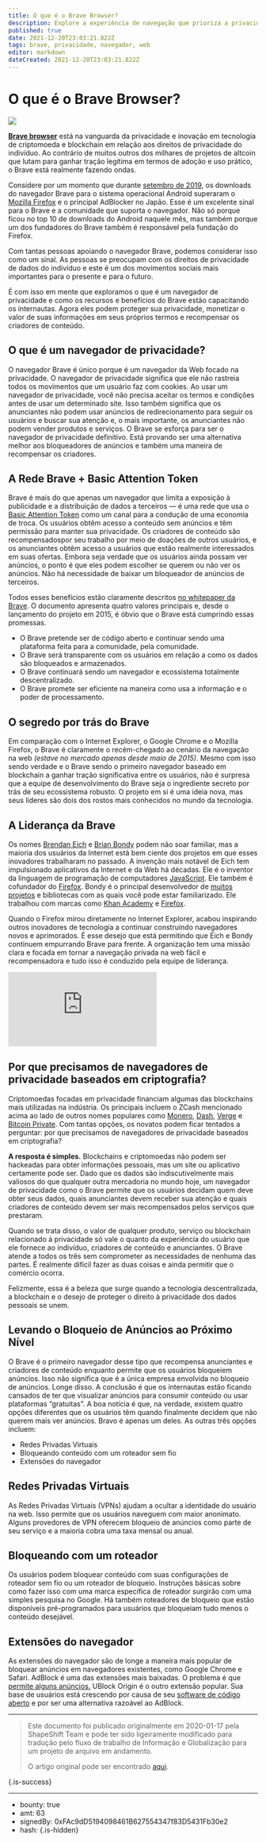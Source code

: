 ```yaml
---
title: O que é o Brave Browser?
description: Explore a experiência de navegação que prioriza a privacidade em criptomoedas.
published: true
date: 2021-12-20T23:03:21.822Z
tags: brave, privacidade, navegador, web
editor: markdown
dateCreated: 2021-12-20T23:03:21.822Z
---
```


# O que é o Brave Browser?

![](https://assets.website-files.com/5e9a09610b7dce71f87f7f17/5e9a22f45b73a11aa2f26ac6_5e9954ed91657b97fe3a645f_1_3QvwNt0uMC9IF9Mqu8jceg.png)

[**Brave browser**](https://brave.com/) está na vanguarda da privacidade e inovação em tecnologia de criptomoeda e blockchain em relação aos direitos de privacidade do indivíduo. Ao contrário de muitos outros dos milhares de projetos de altcoin que lutam para ganhar tração legítima em termos de adoção e uso prático, o Brave está realmente fazendo ondas.

Considere por um momento que durante [setembro de 2019](https://imgur.com/fnk5iGp), os downloads do navegador Brave para o sistema operacional Android superaram o [Mozilla Firefox](https://en.wikipedia.org/wiki/Firefox) e o principal AdBlocker no Japão. Esse é um excelente sinal para o Brave e a comunidade que suporta o navegador. Não só porque ficou no top 10 de downloads do Android naquele mês, mas também porque um dos fundadores do Brave também é responsável pela fundação do Firefox.

Com tantas pessoas apoiando o navegador Brave, podemos considerar isso como um sinal. As pessoas se preocupam com os direitos de privacidade de dados do indivíduo e este é um dos movimentos sociais mais importantes para o presente e para o futuro.

É com isso em mente que exploramos o que é um navegador de privacidade e como os recursos e benefícios do Brave estão capacitando os internautas. Agora eles podem proteger sua privacidade, monetizar o valor de suas informações em seus próprios termos e recompensar os criadores de conteúdo.

## O que é um navegador de privacidade?

O navegador Brave é único porque é um navegador da Web focado na privacidade. O navegador de privacidade significa que ele não rastreia todos os movimentos que um usuário faz com cookies. Ao usar um navegador de privacidade, você não precisa aceitar os termos e condições antes de usar um determinado site. Isso também significa que os anunciantes não podem usar anúncios de redirecionamento para seguir os usuários e buscar sua atenção e, o mais importante, os anunciantes não podem vender produtos e serviços. O Brave se esforça para ser o navegador de privacidade definitivo. Está provando ser uma alternativa melhor aos bloqueadores de anúncios e também uma maneira de recompensar os criadores.

## A Rede Brave + Basic Attention Token

Brave é mais do que apenas um navegador que limita a exposição à publicidade e a distribuição de dados a terceiros — é uma rede que usa o [Basic Attention Token](https://coincap.io/assets/basic-attention-token) como um canal para a condução de uma economia de troca. Os usuários obtêm acesso a conteúdo sem anúncios e têm permissão para manter sua privacidade. Os criadores de conteúdo são recompensados ​​por seu trabalho por meio de doações de outros usuários, e os anunciantes obtêm acesso a usuários que estão realmente interessados ​​em suas ofertas. Embora seja verdade que os usuários ainda possam ver anúncios, o ponto é que eles podem escolher se querem ou não ver os anúncios. Não há necessidade de baixar um bloqueador de anúncios de terceiros.

Todos esses benefícios estão claramente descritos [no whitepaper da Brave](https://basicattentiontoken.org/wp-content/uploads/2017/05/BasicAttentionTokenWhitePaper-4.pdf). O documento apresenta quatro valores principais e, desde o lançamento do projeto em 2015, é óbvio que o Brave está cumprindo essas promessas.

* O Brave pretende ser de código aberto e continuar sendo uma plataforma feita para a comunidade, pela comunidade.
* O Brave será transparente com os usuários em relação a como os dados são bloqueados e armazenados.
* O Brave continuará sendo um navegador e ecossistema totalmente descentralizado.
* O Brave promete ser eficiente na maneira como usa a informação e o poder de processamento.

## O segredo por trás do Brave

Em comparação com o Internet Explorer, o Google Chrome e o Mozilla Firefox, o Brave é claramente o recém-chegado ao cenário da navegação na web *(estave no mercado apenas desde maio de 2015)*. Mesmo com isso sendo verdade e o Brave sendo o primeiro navegador baseado em blockchain a ganhar tração significativa entre os usuários, não é surpresa que a equipe de desenvolvimento do Brave seja o ingrediente secreto por trás de seu ecossistema robusto. O projeto em si é uma ideia nova, mas seus líderes são dois dos rostos mais conhecidos no mundo da tecnologia.

## A Liderança da Brave

Os nomes [Brendan Eich](https://brave.com/ama-with-brendan-eich/) e [Brian Bondy](https://brave.com/ama-with-brian-bondy/) podem não soar familiar, mas a maioria dos usuários da Internet está bem ciente dos projetos em que esses inovadores trabalharam no passado. A invenção mais notável de Eich tem impulsionado aplicativos da Internet e da Web há décadas. Ele é o inventor da linguagem de programação de computadores [JavaScript](https://en.wikipedia.org/wiki/JavaScript). Ele também é cofundador do [Firefox](https://en.wikipedia.org/wiki/Firefox). Bondy é o principal desenvolvedor de [muitos projetos](https://brianbondy.com/projects) e bibliotecas com as quais você pode estar familiarizado. Ele trabalhou com marcas como [Khan Academy](https://github.com/Khan/khan-windows) e [Firefox](https://github.com/mozilla/gecko-dev).

Quando o Firefox mirou diretamente no Internet Explorer, acabou inspirando outros inovadores de tecnologia a continuar construindo navegadores novos e aprimorados. É esse desejo que está permitindo que Eich e Bondy continuem empurrando Brave para frente. A organização tem uma missão clara e focada em tornar a navegação privada na web fácil e recompensadora e tudo isso é conduzido pela equipe de liderança.<br/>

<iframe allowfullscreen="" frameborder="0" scrolling="auto" src="https://cdn.embedly.com/widgets/media.html?src=https%3A%2F%2Fwww.youtube.com%2Fembed %2FDDJCKxb65Pk%3Fstart%3D1294%26feature%3Doembed%26start%3D1294&amp;url=https%3A%2F%2Fwww.youtube.com%2Fwatch%3Fv%3DDDJCKxb65Pk&amp;image=https%3A%2F%2Fi.ytimg.com%2Fvi %2FDDJCKxb65Pk%2Fhqdefault.jpg&amp;key=a19fcc184b9711e1b4764040d3dc5c07&amp;type=text%2Fhtml&amp;schema=youtube"></iframe>

## Por que precisamos de navegadores de privacidade baseados em criptografia?

Criptomoedas focadas em privacidade financiam algumas das blockchains mais utilizadas na indústria. Os principais incluem o ZCash mencionado acima ao lado de outros nomes populares como [Monero](https://coincap.io/assets/monero), [Dash](https://coincap.io/assets/dash), [Verge]( https://coincap.io/assets/verge) e [Bitcoin Private](https://coincap.io/assets/bitcoin-private). Com tantas opções, os novatos podem ficar tentados a perguntar: por que precisamos de navegadores de privacidade baseados em criptografia?

**A resposta é simples.** Blockchains e criptomoedas não podem ser hackeadas para obter informações pessoais, mas um site ou aplicativo certamente pode ser. Dado que os dados são indiscutivelmente mais valiosos do que qualquer outra mercadoria no mundo hoje, um navegador de privacidade como o Brave permite que os usuários decidam quem deve obter seus dados, quais anunciantes devem receber sua atenção e quais criadores de conteúdo devem ser mais recompensados pelos serviços que prestaram.

Quando se trata disso, o valor de qualquer produto, serviço ou blockchain relacionado à privacidade só vale o quanto da experiência do usuário que ele fornece ao indivíduo, criadores de conteúdo e anunciantes. O Brave atende a todos os três sem comprometer as necessidades de nenhuma das partes. É realmente difícil fazer as duas coisas e ainda permitir que o comércio ocorra.

Felizmente, essa é a beleza que surge quando a tecnologia descentralizada, a blockchain e o desejo de proteger o direito à privacidade dos dados pessoais se unem.

## Levando o Bloqueio de Anúncios ao Próximo Nível

O Brave é o primeiro navegador desse tipo que recompensa anunciantes e criadores de conteúdo enquanto permite que os usuários bloqueiem anúncios. Isso não significa que é a única empresa envolvida no bloqueio de anúncios. Longe disso. A conclusão é que os internautas estão ficando cansados ​​de ter que visualizar anúncios para consumir conteúdo ou usar plataformas “gratuitas”. A boa notícia é que, na verdade, existem quatro opções diferentes que os usuários têm quando finalmente decidem que não querem mais ver anúncios. Bravo é apenas um deles. As outras três opções incluem:

* Redes Privadas Virtuais
* Bloqueando conteúdo com um roteador sem fio
* Extensões do navegador

## Redes Privadas Virtuais

As Redes Privadas Virtuais (VPNs) ajudam a ocultar a identidade do usuário na web. Isso permite que os usuários naveguem com maior anonimato. Alguns provedores de VPN oferecem bloqueio de anúncios como parte de seu serviço e a maioria cobra uma taxa mensal ou anual.

## Bloqueando com um roteador

Os usuários podem bloquear conteúdo com suas configurações de roteador sem fio ou um roteador de bloqueio. Instruções básicas sobre como fazer isso com uma marca específica de roteador surgirão com uma simples pesquisa no Google. Há também roteadores de bloqueio que estão disponíveis pré-programados para usuários que bloqueiam tudo menos o conteúdo desejável.

## Extensões do navegador

As extensões do navegador são de longe a maneira mais popular de bloquear anúncios em navegadores existentes, como Google Chrome e Safari. AdBlock é uma das extensões mais baixadas. O problema é que [permite alguns anúncios.](https://help.getadblock.com/support/solutions/articles/6000092027-why-does-adblock-allow-non-intrusive-ads-) UBlock Origin é o outro extensão popular. Sua base de usuários está crescendo por causa de seu [software de código aberto](https://chrome.google.com/webstore/detail/ublock-origin/cjpalhdlnbpafiamejdnhcphjbkeiagm?hl=en) e por ser uma alternativa razoável ao AdBlock.<br />

---

> Este documento foi publicado originalmente em 2020-01-17 pela ShapeShift Team e pode ter sido ligeiramente modificado para tradução pelo fluxo de trabalho de Informação e Globalização para um projeto de arquivo em andamento.
>
> O artigo original pode ser encontrado [aqui](https://shapeshift.com/library/what-is-brave-browser).


{.is-success}

---

- bounty: true
- amt: 63
- signedBy: 0xFAc9dD5194098461B627554347f83D5431Fb30e2
- hash: 
{.is-hidden}
